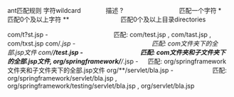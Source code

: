 ant匹配规则
字符wildcard　　　　描述
?　　　　　　　　　匹配一个字符
*　　　　　　　　　匹配0个及以上字符
**　　　　　　　　 匹配0个及以上目录directories

com/t?st.jsp - 　　　　　　　　　　  匹配: com/test.jsp  ,  com/tast.jsp  ,  com/txst.jsp
com/*.jsp - 　　　　　　　　　　　　匹配: com文件夹下的全部.jsp文件
com/**/test.jsp - 　　　　　　　　　匹配: com文件夹和子文件夹下的全部.jsp文件,
org/springframework/**/*.jsp - 　  匹配: org/springframework文件夹和子文件夹下的全部.jsp文件
org/**/servlet/bla.jsp - 　　　　　　匹配: org/springframework/servlet/bla.jsp  ,  org/springframework/testing/servlet/bla.jsp  ,  org/servlet/bla.jsp